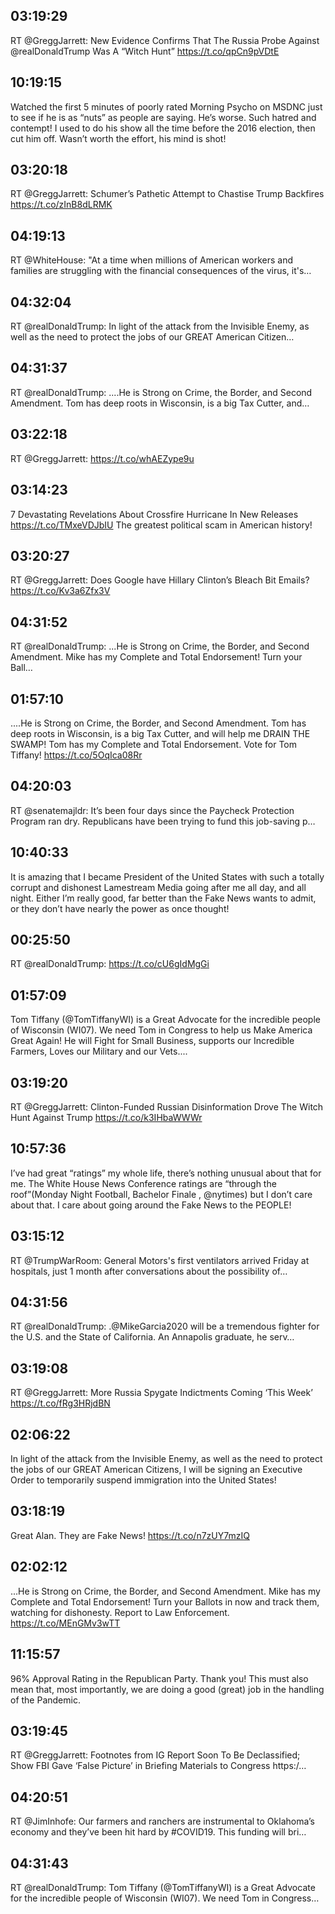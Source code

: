 ## 03:19:29
RT @GreggJarrett: New Evidence Confirms That The Russia Probe Against @realDonaldTrump Was A “Witch Hunt” https://t.co/qpCn9pVDtE
## 10:19:15
Watched the first 5 minutes of poorly rated Morning Psycho on MSDNC just to see if he is as “nuts” as people are saying. He’s worse. Such hatred and contempt! I used to do his show all the time before the 2016 election, then cut him off. Wasn’t worth the effort, his mind is shot!
## 03:20:18
RT @GreggJarrett: Schumer’s Pathetic Attempt to Chastise Trump Backfires https://t.co/zInB8dLRMK
## 04:19:13
RT @WhiteHouse: "At a time when millions of American workers and families are struggling with the financial consequences of the virus, it's…
## 04:32:04
RT @realDonaldTrump: In light of the attack from the Invisible Enemy, as well as the need to protect the jobs of our GREAT American Citizen…
## 04:31:37
RT @realDonaldTrump: ....He is Strong on Crime, the Border, and Second Amendment. Tom has deep roots in Wisconsin, is a big Tax Cutter, and…
## 03:22:18
RT @GreggJarrett: https://t.co/whAEZype9u
## 03:14:23
7 Devastating Revelations About Crossfire Hurricane In New Releases https://t.co/TMxeVDJbIU   The greatest political scam in American history!
## 03:20:27
RT @GreggJarrett: Does Google have Hillary Clinton’s Bleach Bit Emails? https://t.co/Kv3a6Zfx3V
## 04:31:52
RT @realDonaldTrump: ...He is Strong on Crime, the Border, and Second Amendment. Mike has my Complete and Total Endorsement! Turn your Ball…
## 01:57:10
....He is Strong on Crime, the Border, and Second Amendment. Tom has deep roots in Wisconsin, is a big Tax Cutter, and will help me DRAIN THE SWAMP! Tom has my Complete and Total Endorsement. Vote for Tom Tiffany! https://t.co/5OqIca08Rr
## 04:20:03
RT @senatemajldr: It’s been four days since the Paycheck Protection Program ran dry. Republicans have been trying to fund this job-saving p…
## 10:40:33
It is amazing that I became President of the United States with such a totally corrupt and dishonest Lamestream Media going after me all day, and all night. Either I’m really good, far better than the Fake News wants to admit, or they don’t have nearly the power as once thought!
## 00:25:50
RT @realDonaldTrump: https://t.co/cU6gIdMgGi
## 01:57:09
Tom Tiffany (@TomTiffanyWI) is a Great Advocate for the incredible people of Wisconsin (WI07). We need Tom in Congress to help us Make America Great Again! He will Fight for Small Business, supports our Incredible Farmers, Loves our Military and our Vets....
## 03:19:20
RT @GreggJarrett: Clinton-Funded Russian Disinformation Drove The Witch Hunt Against Trump https://t.co/k3IHbaWWWr
## 10:57:36
I’ve had great “ratings” my whole life, there’s nothing unusual about that for me. The White House News Conference ratings are “through the roof”(Monday Night Football, Bachelor Finale , @nytimes) but I don’t care about that. I care about going around the Fake News to the PEOPLE!
## 03:15:12
RT @TrumpWarRoom: General Motors's first ventilators arrived Friday at hospitals, just 1 month after conversations about the possibility of…
## 04:31:56
RT @realDonaldTrump: .@MikeGarcia2020 will be a tremendous fighter for the U.S. and the State of California. An Annapolis graduate, he serv…
## 03:19:08
RT @GreggJarrett: More Russia Spygate Indictments Coming ‘This Week’ https://t.co/fRg3HRjdBN
## 02:06:22
In light of the attack from the Invisible Enemy, as well as the need to protect the jobs of our GREAT American Citizens, I will be signing an Executive Order to temporarily suspend immigration into the United States!
## 03:18:19
Great Alan. They are Fake News! https://t.co/n7zUY7mzIQ
## 02:02:12
...He is Strong on Crime, the Border, and Second Amendment. Mike has my Complete and Total Endorsement! Turn your Ballots in now and track them, watching for dishonesty. Report to Law Enforcement. https://t.co/MEnGMv3wTT
## 11:15:57
96% Approval Rating in the Republican Party. Thank you! This must also mean that, most importantly, we are doing a good (great) job in the handling of the Pandemic.
## 03:19:45
RT @GreggJarrett: Footnotes from IG Report Soon To Be Declassified; Show FBI Gave ‘False Picture’ in Briefing Materials to Congress https:/…
## 04:20:51
RT @JimInhofe: Our farmers and ranchers are instrumental to Oklahoma’s economy and they’ve been hit hard by #COVID19. This funding will bri…
## 04:31:43
RT @realDonaldTrump: Tom Tiffany (@TomTiffanyWI) is a Great Advocate for the incredible people of Wisconsin (WI07). We need Tom in Congress…
